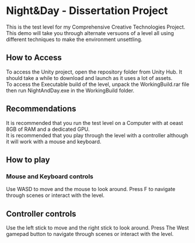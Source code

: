 # Night&Day - Dissertation Project

This is the test level for my Comprehensive Creative Technologies Project.      
This demo will take you through alternate versuons of a level all using different techniques to make the environment unsettling.

## How to Access
To access the Unity project, open the repository folder from Unity Hub. It should take a while to download and launch as it uses a lot of assets.   
To access the Executable build of the level, unpack the WorkingBuild.rar file then run  NightAndDay.exe in the WorkingBuild folder.

## Recommendations
It is recommended that you run the test level on a Computer with at oeast 8GB of RAM and a dedicated GPU.   
It is recommended that you play through the level with a controller although it will work with a mouse and keyboard.

## How to play
### Mouse and Keyboard controls
Use WASD to move and the mouse to look around. Press F to navigate through scenes or interact with the level.  

## Controller controls  
Use the left stick to move and the right stick to look around. Press The West gamepad button to navigate through scenes or interact with the level.
